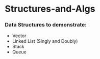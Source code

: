# Structures-and-Algs

### Data Structures to demonstrate:
- Vector
- Linked List (Singly and Doubly)
- Stack
- Queue

